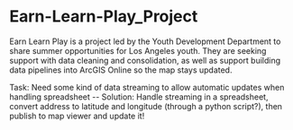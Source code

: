 # Earn-Learn-Play_Project
Earn Learn Play is a project led by the Youth Development Department to share summer opportunities for Los Angeles youth. They are seeking support with data cleaning and consolidation, as well as support building data pipelines into ArcGIS Online so the map stays updated.

Task: Need some kind of data streaming to allow automatic updates when handling spreadsheet -- Solution: Handle streaming in a spreadsheet, convert address to latitude and longitude (through a python script?), then publish to map viewer and update it! 


